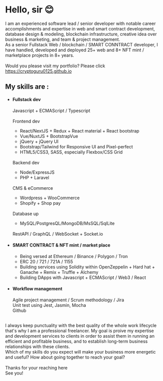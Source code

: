 <h1>Hello, sir 😊</h1>
I am an experienced software lead / senior developer with notable career accomplishments and expertise in web and smart contract development, database design & modeling, blockchain infrastructure, creative idea over business & marketing, and team & project management.<br>
As a senior Fullstack Web / blockchain / SMART CONNTRACT developer, I have handled, developed and deployed 25+ web and 8+ NFT mint / marketplace projects in 8+ years.<br><br>
<span>Would you please visit my portfolio? Please click 
</span><a href = https://cryptoguru0125.github.io/>https://cryptoguru0125.github.io</a>

<h2>My skills are :</h2>
<ul>
  <li>
    <h4>Fullstack dev</h4>
    Javascript + ECMAScript / Typescript
    <br><br>
    Frontend dev
  </li>
  <ul>
    <li>React/NextJS + Redux + React material + React bootstrap</li>
    <li>Vue/NuxtJS + BootstrapVue</li>
    <li>jQuery + jQuery UI</li>
    <li>Bootstrap/Tailwind for Responsive UI and Pixel-perfect</li>
    <li>HTML5/CSS3, SASS, especially Flexbox/CSS Grid</li>
  </ul>
  <br>
  Backend dev
  <ul>
    <li>Node/ExpressJS</li>
    <li>PHP + Laravel</li>
  </ul> 
  <br>
  CMS & eCommerce
  <ul>
    <li>Wordpress + WooCommerce</li>
    <li>Shopify + Shop pay</li>
  </ul>
  <br>
  Database up
  <ul>
    <li>MySQL/PostgresQL/MongoDB/MsSQL/SqlLite</li>
  </ul>
  <br>
  RestAPI / GraphQL / WebSocket + Socket.io
  <li>
    <h4>SMART CONTRACT & NFT mint / market place</h4>
  </li>
  <ul>
    <li>Being versed at Ethereum / Binance / Polygon / Tron</li>
    <li>ERC 20 / 721 / 721A / 1155</li>
    <li>Building services using Solidity within OpenZeppelin + Hard hat + Ganache + Remix + Truffle + Alchemy</li>
    <li>Building DApps with Javascript + ECMAScript / Web3 / React</li>
  </ul>
  <li>
    <h4>Workflow management</h4>
    Agile project management / Scrum methodology / Jira
    <br>
    Unit test using Jest, Jasmin, Mocha
    <br>
    Github
  </li>
 </ul>
<br>
I always keep punctuality with the best quality of the whole work lifecycle that's why I am a professional freelancer. My goal is proive my expertise and development services to clients in order to assist them in running an efficient and profitable business, and to establish long-term business relationships with these clients.
<br>
Which of my skills do you expect will make your business more energetic and useful? How about going together to reach your goal?
<br><br>
Thanks for your reaching here
<br>
See you!
<br><br>
</ul>
